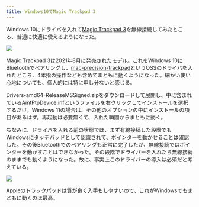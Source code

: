 ```yaml
---
title: Windows10でMagic Trackpad 3
---
```

Windows 10にドライバを入れて[Magic Trackpad 3](https://www.amazon.co.jp/dp/B09BTT6FJ9)を無線接続してみたところ、普通に快適に使えるようになった。

![](https://lh3.googleusercontent.com/docs/ADP-6oE-NM9RURAJMHJHRwGnvkFeyF7ywwOwqWss6oue7z7zZq2ZnPjTGvY1dMZq6y7LjmPRqGYN0C-QKkKThtBKUCLxgw5_H6qlGLB57k6dFDGKIizuAjjvmUuGlzk63eLFyEtzRaf0HfIhBm-C5VTqX1Dff5M3_76cAGhotEjk1xUAY0jA7INNEPijuUUKjudcRj3CwAMXLPQOP7dEC8FOcNkO4Mnl42jQZLxC2kshfblwjbawEG8_PauooA66i_t7H3gLG6_3yn-JcRBw_xDZqbd4YV5__Wq4ggvqJNOUvYZJxQMyG-2bBBmN1y2ka7yNtq1PLNgT7C_RjZvbStbTCoDMSRhATMuT6ofBvtC10SWZ89vbR09oSJ-farUHYGd7wbzK1Lp80Udq8vtFRcfbYFpFv-j_9i4t9vaIjOs7U4LAMEyVMAYIDnpb-GSG2cU59QmOf-8SpnO8X0ATrX654UDElqHVxTk-h24dHqfAOK4EgJ2T43IxDrW0WXehB3EL7J3Typ-rYphdaE1kiyuJn94okUwDWMAbzPMgBrEqxRA76zM2DzHrP9X3IA-VG12HPEIgc7rX-GwtqBN0BmA1KnKKzYTmiUYcEArLI3MmGv4QaQs4cgvnHhfozoE9RilBKb5WKlYIXdAp9ai4-015V3Y0lF7sf-_JZvKtbkXJXG50m6IxEVdW-1t81SrK6KdwmWdQOitLTKYWwoId2EACwrSU1jmL5g4y82lB0GyZn9OWhf2QBey_2z0M6vMmfHVNMQCrPZ8RoS1CD6Ia2JCeJacIF53u_wvFr7NZw7Nj7J_7NQaEv1ZySs7bQOHZsPMpBDUBSp1-IPyv-8lWe4hpVGavjYr2UsENb4N_9I90Ll4wImYJhab0DHowyynuZJ3qx_QeKdCcxFQ72OwB5XkxpjVpCq1lQn2Abf9EEIMcH7n-v_CFctTRNfTi27je5z82_d9XF-xcU5BLOQwXJwwK9Mm-3vlpCzNUzWGQmy0FEzyLw6u9LulwXeEpsZVTan4KIYJbJ8hRGAR-jMyyul2022zFBcQV6BL1p_9P-4bB8R54NEqzqGJnMcxH0CXFXhQ4lMqyIZ_SasY84XfZ11SABDIUE0fLpJ_AkdnfoKCs8h1VwhAiHJ_uObgDRxyuuyiThGiZCeE-Jg6u-K6CqgqULBbbRTdgq5mhmONAUY6t842NJK3XLGSU8-fxHG1_sGfZwcwOfJOGtqPOHwlIsn1gAoRU8IXBCXiIDzLyCosmgHf4G3Zdcw)

Magic Trackpad 3は2021年8月に発売されたモデル。これをWindows 10にBluetoothでペアリングし、[mac-precision-trackpad](https://github.com/imbushuo/mac-precision-touchpad)というOSSのドライバを入れたところ、4本指の操作なども含めてまともに動くようになった。細かい使い心地についても、個人的には特に申し分ないと感じる。

Drivers-amd64-ReleaseMSSigned.zipをダウンロードして展開し、中に含まれているAmtPtpDevice.infというファイルを右クリックしてインストールを選択するだけ。Windows 11の場合は、その他のオプションの中にインストールの項目があるはず。再起動は必要無くて、入れた瞬間からまともに動く。

ちなみに、ドライバを入れる前の状態では、まず有線接続した段階でもWindowsにタッチパッドとして認識されて、ポインターを動かせることは確認した。その後Bluetoothでのペアリングも正常に完了したが、無線接続ではポインターを動かすことはできなかった。その段階でドライバーを入れたら無線接続のままでも動くようになった。故に、事実上このドライバーの導入は必須だと考えている。

![](https://lh3.googleusercontent.com/docs/ADP-6oFdDN-ynMQgb23ab2NUPaTsXupbavm01RgWB2R4QndEWM-b3dNMtdUckCws4SCcA9ZX-jyOBa2PNQ9m46nXjK4Jnnbl4zJaLtLUsnLN8XwzmqwAm5TFmJC9i79-hJdTokjB4XwM7JtQ3SmVsywOn6649N-Bv8dMueWWz3LEtANt1_QAo6WRiCNSPMN8h2iIcUM75HQpiHui28TZS5_rsO5Qx2ZzIQkmwR_yqAfzDaxur5wedKyBmy1dirqh1LrP7rCWMt-H-Bju-4rbp0tiU5JqDgF_aehptwFwF4Zxs8rc94uF4Tv0JCq7mU7QsAy_wPDyDo-DcKx4V7zRKD2xNkp_4mdl-4nM-CkTeZ5bH5eOzzLOkc__5QP54GqqwhG1eC_yjTkJKmW4bzgLQha-gqVrTkodHOlkh1nrIE4PGPBDRbsprG7p8xbJPBCcsbMMtJX4aG7s9iJWjgms6f8N6A2B_CoccLnaZ4zwUvXJ40COupcWymBSwfrSXQLEDuoXJnjXi7LjCJicC3_BMH-shN_RNKBSphqoKuF5SCgVJpO_4MZxMeiHsyNci96DRw4r1NRZEHlL-omRlj2tyygLBC8ni6tCIfbk3xEayyTUBXLV4pDbiKB3Pb-0pe9nlESyKXrwfEiq1MmWlYQ8BvqFOPYhkM4MfQDdWEFQQJZ_i37WqoirznzqQ7PXFGyKHq7pPnbwtqhRwbJcCViPP1Liccrzlr6ftpd1A-FVIRbDKzpZ0WMueDp6fviZWAz0VXAwExletvG0pFgaaKyM9vR_8ebtF6Ixyr79_vx64I6dV8HukJNrH5bSfpizZeMpAayN37RBGHECmVCwZ_QK3QJmU8ckYgJz3G-xnCTUMOxhqmcQ6mO7BwGNTVsmQ9ek2EFJMu0qR5BP_33BVCwyjpx6DMRulAkbMsX7I_tph2dLWaucvcGemBuvJ_fvrLKknPGgICwDKHgYVWaxqdvUhWS3PG31MfPFdJGLDs6Kso5WOiepqDyjnOHyH5rMWR4Bb9YZ1mNFz-ioNFGx1RjgaR8drqdLRzuYOw_07UMKsLTO15kQ_dAdxuwfHsqLf6LgjzFxsvbf0LJMt1FfMen4wCgJcBO-hayNH-ZYdUfECc0wZSMplQ2yWX9_5YQeT6dxYJm53Mhe1wDFTyK0KjNh8Ic8jO0NHRGKIRTb0A6xE42-g0b_lq31SXTETVOPPksjGbDfOsg8r1DNFi_JzOnWwTF01mqxVnMW58AHCF9nY8We_Bo7-0SeQA)

Appleのトラックパッドは質が良く入手もしやすいので、これがWindowsでもまともに動くのは最高。
